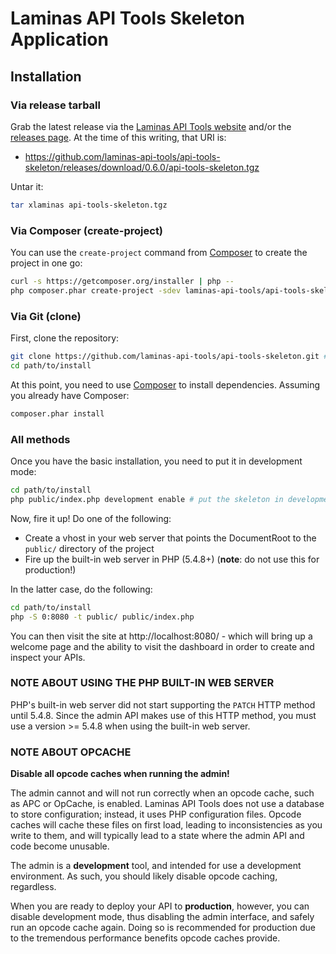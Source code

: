 Laminas API Tools Skeleton Application
==============================

Installation
------------

### Via release tarball

Grab the latest release via the [Laminas API Tools website](https://api-tools.getlaminas.org/)
and/or the [releases page](https://github.com/laminas-api-tools/api-tools-skeleton/releases).
At the time of this writing, that URI is:

- https://github.com/laminas-api-tools/api-tools-skeleton/releases/download/0.6.0/api-tools-skeleton.tgz

Untar it:

```bash
tar xlaminas api-tools-skeleton.tgz
```

### Via Composer (create-project)

You can use the `create-project` command from [Composer](http://getcomposer.org/)
to create the project in one go:

```bash
curl -s https://getcomposer.org/installer | php --
php composer.phar create-project -sdev laminas-api-tools/api-tools-skeleton path/to/install
```

### Via Git (clone)

First, clone the repository:

```bash
git clone https://github.com/laminas-api-tools/api-tools-skeleton.git # optionally, specify the directory in which to clone
cd path/to/install
```

At this point, you need to use [Composer](https://getcomposer.org/) to install
dependencies. Assuming you already have Composer:

```bash
composer.phar install
```

### All methods

Once you have the basic installation, you need to put it in development mode:

```bash
cd path/to/install
php public/index.php development enable # put the skeleton in development mode
```

Now, fire it up! Do one of the following:

- Create a vhost in your web server that points the DocumentRoot to the
  `public/` directory of the project
- Fire up the built-in web server in PHP (5.4.8+) (**note**: do not use this for
  production!)

In the latter case, do the following:

```bash
cd path/to/install
php -S 0:8080 -t public/ public/index.php
```

You can then visit the site at http://localhost:8080/ - which will bring up a
welcome page and the ability to visit the dashboard in order to create and
inspect your APIs.

### NOTE ABOUT USING THE PHP BUILT-IN WEB SERVER

PHP's built-in web server did not start supporting the `PATCH` HTTP method until
5.4.8. Since the admin API makes use of this HTTP method, you must use a version
&gt;= 5.4.8 when using the built-in web server.

### NOTE ABOUT OPCACHE

**Disable all opcode caches when running the admin!**

The admin cannot and will not run correctly when an opcode cache, such as APC or
OpCache, is enabled. Laminas API Tools does not use a database to store configuration;
instead, it uses PHP configuration files. Opcode caches will cache these files
on first load, leading to inconsistencies as you write to them, and will
typically lead to a state where the admin API and code become unusable.

The admin is a **development** tool, and intended for use a development
environment. As such, you should likely disable opcode caching, regardless.

When you are ready to deploy your API to **production**, however, you can
disable development mode, thus disabling the admin interface, and safely run an
opcode cache again. Doing so is recommended for production due to the tremendous
performance benefits opcode caches provide.
